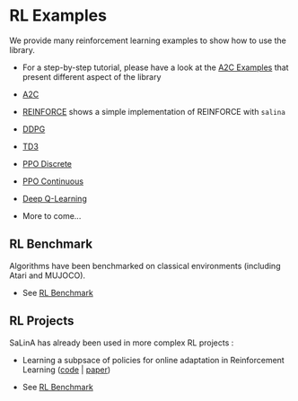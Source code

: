 # RL Examples

We provide many reinforcement learning examples to show how to use the library.

* For a step-by-step tutorial, please have a look at the [A2C Examples](a2c/) that present different aspect of the library

* [A2C](a2c/)
* [REINFORCE](rl/reinforce/) shows a simple implementation of REINFORCE with `salina`
* [DDPG](ddpg/)
* [TD3](td3/)
* [PPO Discrete](ppo_discrete/)
* [PPO Continuous](ppo_continuous/)
* [Deep Q-Learning](dqn/)
* More to come...

## RL Benchmark

Algorithms have been benchmarked on classical environments (including Atari and MUJOCO).

* See [RL Benchmark](BENCHMARK.md)

## RL Projects

SaLinA has already been used in more complex RL projects :

* Learning a subpsace of policies for online adaptation in Reinforcement Learning ([code](rl/LoP/) | [paper](https://arxiv.org/pdf/2110.05169.pdf))


* See [RL Benchmark](BENCHMARK.md)
